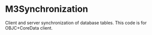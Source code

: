 M3Synchronization
=================

Client and server synchronization of database tables. This code is for OBJC+CoreData client.
